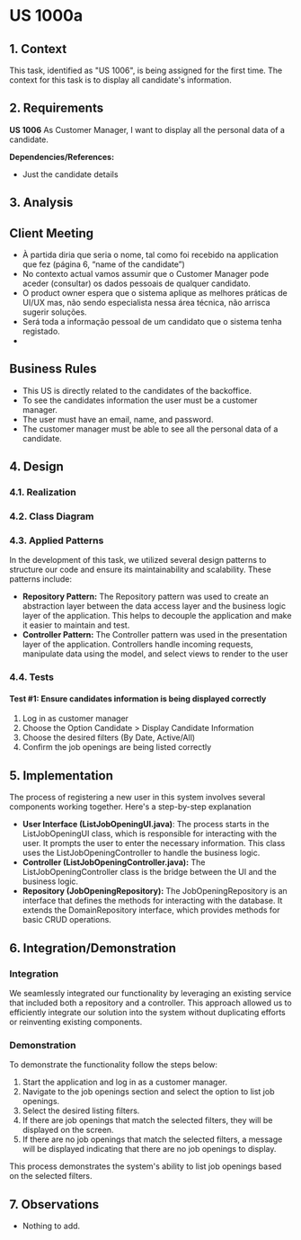 # US 1000a

## 1. Context

This task, identified as "US 1006", is being assigned for the first time. The context for this task is to display all
candidate's information.

## 2. Requirements

**US 1006** As Customer Manager, I want to display all the personal data of a candidate.

**Dependencies/References:**

- Just the candidate details

## 3. Analysis

## Client Meeting

- À partida diria que seria o nome, tal como foi recebido na application que fez (página 6, “name of the candidate”)
- No contexto actual vamos assumir que o Customer Manager pode aceder (consultar) os dados pessoais de qualquer
  candidato.
- O product owner espera que o sistema aplique as melhores práticas de UI/UX mas, não sendo especialista nessa área
  técnica, não arrisca sugerir soluções.
- Será toda a informação pessoal de um candidato que o sistema tenha registado.
- 

## Business Rules

- This US is directly related to the candidates of the backoffice.
- To see the candidates information the user must be a customer manager.
- The user must have an email, name, and password.
- The customer manager must be able to see all the personal data of a candidate.

## 4. Design

### 4.1. Realization

### 4.2. Class Diagram

### 4.3. Applied Patterns

In the development of this task, we utilized several design patterns to structure our code and ensure its
maintainability and scalability. These patterns include:

- **Repository Pattern:** The Repository pattern was used to create an abstraction layer between the data access layer
  and the business logic layer of the application. This helps to decouple the application and make it easier to maintain
  and test.
- **Controller Pattern:** The Controller pattern was used in the presentation layer of the application. Controllers
  handle incoming requests, manipulate data using the model, and select views to render to the user

### 4.4. Tests

#### Test #1: Ensure candidates information is being displayed correctly

1. Log in as customer manager
2. Choose the Option Candidate > Display Candidate Information
3. Choose the desired filters (By Date, Active/All)
4. Confirm the job openings are being listed correctly

## 5. Implementation

The process of registering a new user in this system involves several components working together. Here's a step-by-step
explanation

- **User Interface (ListJobOpeningUI.java)**: The process starts in the ListJobOpeningUI class, which is
  responsible for interacting
  with the user. It prompts the user to enter the necessary information.
  This class uses the ListJobOpeningController to handle the business logic.
- **Controller (ListJobOpeningController.java):** The ListJobOpeningController class is the bridge between the
  UI and the business
  logic.
- **Repository (JobOpeningRepository):** The JobOpeningRepository is an interface that defines the methods for
  interacting with the
  database. It extends the DomainRepository interface, which provides methods for basic CRUD operations.

## 6. Integration/Demonstration

### Integration

We seamlessly integrated our functionality by leveraging an existing service that included both a repository and a
controller. This approach allowed us to efficiently integrate our solution into the system without duplicating efforts
or reinventing existing components.

### Demonstration

To demonstrate the functionality follow the steps below:

1. Start the application and log in as a customer manager.
2. Navigate to the job openings section and select the option to list job openings.
3. Select the desired listing filters.
4. If there are job openings that match the selected filters, they will be displayed on the screen.
5. If there are no job openings that match the selected filters, a message will be displayed indicating that there are
   no
   job openings to display.

This process demonstrates the system's ability to list job openings based on the selected filters.

## 7. Observations

- Nothing to add.

```